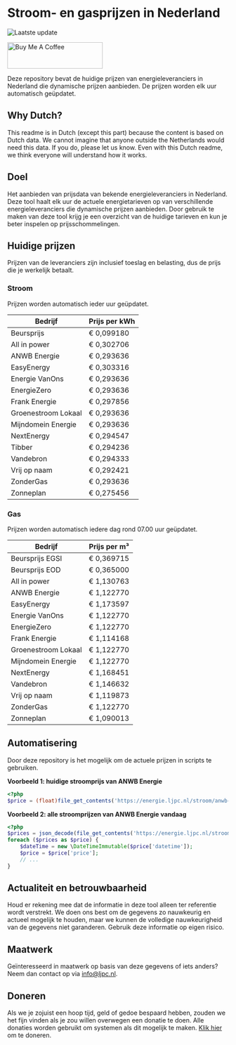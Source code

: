 # Stroom- en gasprijzen in Nederland

![Laatste update](https://img.shields.io/badge/laatste%20update-2023--05--04%2000%3A00%20CET-brightgreen)

<a href="https://www.buymeacoffee.com/Lars-" target="_blank"><img src="https://cdn.buymeacoffee.com/buttons/v2/default-orange.png" alt="Buy Me A Coffee" height="60" style="height: 60px !important;width: 217px !important;" ></a>

Deze repository bevat de huidige prijzen van energieleveranciers in Nederland die dynamische prijzen aanbieden. De prijzen worden elk uur automatisch geüpdatet.

## Why Dutch?

This readme is in Dutch (except this part) because the content is based on Dutch data. We cannot imagine that anyone outside the Netherlands would need this data. If you do, please let us know. Even with this Dutch readme, we think
everyone will understand how it works.

## Doel

Het aanbieden van prijsdata van bekende energieleveranciers in Nederland. Deze tool haalt elk uur de actuele energietarieven op van verschillende energieleveranciers die dynamische prijzen aanbieden. Door gebruik te maken van deze tool
krijg je een overzicht van de huidige tarieven en kun je beter inspelen op prijsschommelingen.

## Huidige prijzen

Prijzen van de leveranciers zijn inclusief toeslag en belasting, dus de prijs die je werkelijk betaalt.

### Stroom

Prijzen worden automatisch ieder uur geüpdatet.

 Bedrijf | Prijs per kWh 
---------|---------------
Beursprijs | € 0,099180
All in power | € 0,302706
ANWB Energie | € 0,293636
EasyEnergy | € 0,303316
Energie VanOns | € 0,293636
EnergieZero | € 0,293636
Frank Energie | € 0,297856
Groenestroom Lokaal | € 0,293636
Mijndomein Energie | € 0,293636
NextEnergy | € 0,294547
Tibber | € 0,294236
Vandebron | € 0,294333
Vrij op naam | € 0,292421
ZonderGas | € 0,293636
Zonneplan | € 0,275456


### Gas

Prijzen worden automatisch iedere dag rond 07.00 uur geüpdatet.

 Bedrijf | Prijs per m³ 
---------|--------------
Beursprijs EGSI | € 0,369715
Beursprijs EOD | € 0,365000
All in power | € 1,130763
ANWB Energie | € 1,122770
EasyEnergy | € 1,173597
Energie VanOns | € 1,122770
EnergieZero | € 1,122770
Frank Energie | € 1,114168
Groenestroom Lokaal | € 1,122770
Mijndomein Energie | € 1,122770
NextEnergy | € 1,168451
Vandebron | € 1,146632
Vrij op naam | € 1,119873
ZonderGas | € 1,122770
Zonneplan | € 1,090013


## Automatisering

Door deze repository is het mogelijk om de actuele prijzen in scripts te gebruiken.

**Voorbeeld 1: huidige stroomprijs van ANWB Energie**

```php
<?php
$price = (float)file_get_contents('https://energie.ljpc.nl/stroom/anwb-energie-nu.txt');

```

**Voorbeeld 2: alle stroomprijzen van ANWB Energie vandaag**

```php
<?php
$prices = json_decode(file_get_contents('https://energie.ljpc.nl/stroom/all-in-power-vandaag.json'),true);
foreach ($prices as $price) {
    $dateTime = new \DateTimeImmutable($price['datetime']);
    $price = $price['price'];
    // ...
}
```

## Actualiteit en betrouwbaarheid

Houd er rekening mee dat de informatie in deze tool alleen ter referentie wordt verstrekt. We doen ons best om de gegevens zo nauwkeurig en actueel mogelijk te houden, maar we kunnen de volledige nauwkeurigheid van de gegevens niet
garanderen. Gebruik deze informatie op eigen risico.

## Maatwerk

Geïnteresseerd in maatwerk op basis van deze gegevens of iets anders? Neem dan contact op
via [info@ljpc.nl](mailto:info@ljpc.nl?subject=Energie%20prijzen).

## Doneren

Als we je zojuist een hoop tijd, geld of gedoe bespaard hebben, zouden we het fijn vinden als je zou willen overwegen een
donatie te doen. Alle donaties worden gebruikt om systemen als dit mogelijk te
maken. [Klik hier](https://www.buymeacoffee.com/Lars-) om te doneren.
